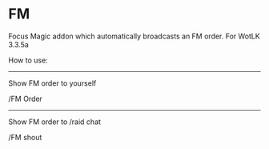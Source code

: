 # FM
Focus Magic addon which automatically broadcasts an FM order. For WotLK 3.3.5a


How to use:

----------------------------------

Show FM order to yourself

/FM Order

----------------------------------

Show FM order to /raid chat

/FM shout
